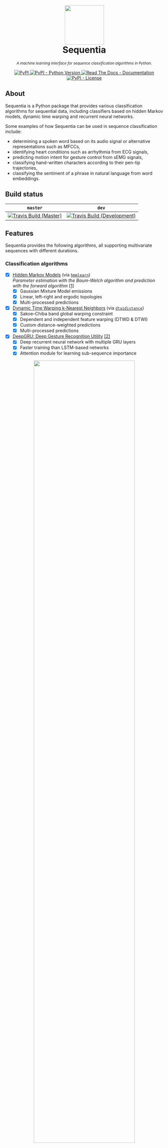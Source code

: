 <p align="center">
  <h1 align="center">
    <img src="/docs/_static/logo.png" width="125px"><br/>
    Sequentia
  </h1>
</p>

<p align="center">
  <sup><em>A machine learning interface for sequence classification algorithms in Python.</em></sup>
</p>

<p align="center">
  <div align="center">
    <a href="https://pypi.org/project/sequentia">
      <img src="https://img.shields.io/pypi/v/sequentia?logo=pypi&style=flat-square" alt="PyPI"/>
    </a>
    <a href="https://pypi.org/project/sequentia">
      <img src="https://img.shields.io/pypi/pyversions/sequentia?logo=python&style=flat-square" alt="PyPI - Python Version"/>
    </a>
    <a href="https://sequentia.readthedocs.io/en/latest">
      <img src="https://img.shields.io/readthedocs/sequentia.svg?logo=read-the-docs&style=flat-square" alt="Read The Docs - Documentation">
    </a>
    <a href="https://raw.githubusercontent.com/eonu/sequentia/master/LICENSE">
      <img src="https://img.shields.io/pypi/l/sequentia?style=flat-square" alt="PyPI - License"/>
    </a>
  </div>
</p>

## About

Sequentia is a Python package that provides various classification algorithms for sequential data, including classifiers based on hidden Markov models, dynamic time warping and recurrent neural networks.

Some examples of how Sequentia can be used in sequence classification include:

- determining a spoken word based on its audio signal or alternative representations such as MFCCs,
- identifying heart conditions such as arrhythmia from ECG signals,
- predicting motion intent for gesture control from sEMG signals,
- classifying hand-written characters according to their pen-tip trajectories,
- classifying the sentiment of a phrase in natural language from word embeddings.

## Build status

| `master` | `dev` |
| -------- | ------|
| [![Travis Build (Master)](https://img.shields.io/travis/com/eonu/sequentia?logo=travis&style=flat-square)](https://travis-ci.com/github/eonu/sequentia) | [![Travis Build (Development)](https://img.shields.io/travis/com/eonu/sequentia/dev?logo=travis&style=flat-square)](https://travis-ci.com/github/eonu/sequentia) |

## Features

Sequentia provides the following algorithms, all supporting multivariate sequences with different durations.

### Classification algorithms

- [x] [Hidden Markov Models](https://sequentia.readthedocs.io/en/latest/sections/classifiers/gmmhmm.html) (via [`hmmlearn`](https://github.com/hmmlearn/hmmlearn))<br/><em>Parameter estimation with the Baum-Welch algorithm and prediction with the forward algorithm</em> [[1]](#references)
  - [x] Gaussian Mixture Model emissions
  - [x] Linear, left-right and ergodic topologies
  - [x] Multi-processed predictions
- [x] [Dynamic Time Warping k-Nearest Neighbors](https://sequentia.readthedocs.io/en/latest/sections/classifiers/knn.html) (via [`dtaidistance`](https://github.com/wannesm/dtaidistance))
  - [x] Sakoe–Chiba band global warping constraint
  - [x] Dependent and independent feature warping (DTWD & DTWI)
  - [x] Custom distance-weighted predictions
  - [x] Multi-processed predictions
- [x] [DeepGRU: Deep Gesture Recognition Utility](https://sequentia.readthedocs.io/en/latest/sections/classifiers/deepgru.html) [[2]](#references)
  - [x] Deep recurrent neural network with multiple GRU layers
  - [x] Faster training than LSTM-based networks
  - [x] Attention module for learning sub-sequence importance

<p align="center">
  <img src="/docs/_static/classifier.png" width="80%"/><br/>
  Example of a classification algorithm (HMM sequence classifier)
</p>

### Preprocessing methods

- [x] Centering, standardization and min-max scaling
- [x] Decimation and mean downsampling
- [x] Mean and median filtering
- [ ] Dimensionality reduction (<em>soon!</em>)

## Installation

You can install Sequentia using `pip`.

```console
pip install sequentia
```

**Note**: All tools under the `sequentia.classifiers.rnn` module (i.e. `DeepGRU` and `collate_fn`) require a working installation of [`torch`](https://github.com/pytorch/pytorch) (>= 1.8.0), and Sequentia assumes that you already have this installed.

Since there are many different possible configurations when installing PyTorch (e.g. CPU or GPU, CUDA version), we leave this up to the user instead of specifying particular versions to install alongside TorchFSDD.

> You can use the following if you wish to install a CPU-only version of `torch` together with Sequentia.
>
> ```console
> pip install sequentia[torch]
> ```

<details>
<summary>
    <b>Click here for installation instructions for contributing to Sequentia or running the notebooks.</b>
</summary>
<p>

If you intend to help contribute to Sequentia, you will need some additional dependencies for running tests, notebooks and generating documentation.

Depending on what you intend to do, you can specify the following extras.

- For running tests in the `/lib/test` directory:

  ```console
  pip install sequentia[test]
  ```
- For generating Sphinx documentation in the `/docs` directory:

  ```console
  pip install sequentia[docs]
  ```
- For running notebooks in the `/notebooks` directory:

  ```console
  pip install sequentia[notebooks]
  ```
- A full development suite which installs all of the above extras:

  ```console
  pip install sequentia[dev]
  ```

</p>
</details>

## Documentation

Documentation for the package is available on [Read The Docs](https://sequentia.readthedocs.io/en/latest).

## Tutorials and examples

For detailed tutorials and examples on the usage of Sequentia, [see the notebooks here](https://nbviewer.jupyter.org/github/eonu/sequentia/tree/master/notebooks/).

Below are some basic examples of how univariate and multivariate sequences can be used in Sequentia.

### Univariate sequences

```python
import numpy as np, sequentia as seq

# Generate training observation sequences and labels
X, y = [
  np.array([1, 0, 5, 3, 7, 2, 2, 4, 9, 8, 7]),
  np.array([2, 1, 4, 6, 5, 8]),
  np.array([5, 8, 0, 3, 1, 0, 2, 7, 9])
], ['good', 'good', 'bad']

# Create and fit the classifier
clf = seq.KNNClassifier(k=1, classes=('good', 'bad'))
clf.fit(X, y)

# Make a prediction for a new observation sequence
x_new = np.array([0, 3, 2, 7, 9, 1, 1])
y_new = clf.predict(x_new)
```

### Multivariate sequences

```python
import numpy as np, sequentia as seq

# Generate training observation sequences and labels
X, y = [
  np.array([[1, 0, 5, 3, 7, 2, 2, 4, 9, 8, 7],
            [3, 8, 4, 0, 7, 1, 1, 3, 4, 2, 9]]).T,
  np.array([[2, 1, 4, 6, 5, 8],
            [5, 3, 9, 0, 8, 2]]).T,
  np.array([[5, 8, 0, 3, 1, 0, 2, 7, 9],
            [0, 2, 7, 1, 2, 9, 5, 8, 1]]).T
], ['good', 'good', 'bad']

# Create and fit the classifier
clf = seq.KNNClassifier(k=1, classes=('good', 'bad'))
clf.fit(X, y)

# Make a prediction for a new observation sequence
x_new = np.array([[0, 3, 2, 7, 9, 1, 1],
                  [2, 5, 7, 4, 2, 0, 8]]).T
y_new = clf.predict(x_new)
```

## Acknowledgments

In earlier versions of the package (<0.10.0), an approximate dynamic time warping algorithm implementation ([`fastdtw`](https://github.com/slaypni/fastdtw)) was used in hopes of speeding up k-NN predictions, as the authors of the original FastDTW paper [[3]](#references) claim that approximated DTW alignments can be computed in linear memory and time - compared to the O(N^2) runtime complexity of the usual exact DTW implementation.

However, I was recently contacted by [Prof. Eamonn Keogh](https://www.cs.ucr.edu/~eamonn/) (at _University of California, Riverside_), whose recent work [[4]](#references) makes the surprising revelation that FastDTW is generally slower than the exact DTW algorithm that it approximates. Upon switching from the `fastdtw` package to [`dtaidistance`](https://github.com/wannesm/dtaidistance) (a very solid implementation of exact DTW with fast pure C compiled functions), DTW k-NN prediction times were indeed reduced drastically.

I would like to thank Prof. Eamonn Keogh for directly reaching out to me regarding this finding!

## References

<table>
  <tbody>
    <tr>
      <td>[1]</td>
      <td>
        <a href=https://web.ece.ucsb.edu/Faculty/Rabiner/ece259/Reprints/tutorial%20on%20hmm%20and%20applications.pdf">Lawrence R. Rabiner. <b>"A Tutorial on Hidden Markov Models and Selected Applications in Speech Recognition"</b> <em>Proceedings of the IEEE 77 (1989)</em>, no. 2, 257-86.</a>
      </td>
    </tr>
    <tr>
      <td>[2]</td>
      <td>
        <a href="https://arxiv.org/ftp/arxiv/papers/1810/1810.12514.pdf">Mehran Maghoumi & Joseph J. LaViola Jr. <b>"DeepGRU: Deep Gesture Recognition Utility"</b> <em>Advances in Visual Computing, 14th International Symposium on Visual Computing, ISVC 2019</em>, Proceedings, Part I, 16-31.</a>
      </td>
    </tr>
    <tr>
      <td>[3]</td>
      <td>
        <a href="https://pdfs.semanticscholar.org/05a2/0cde15e172fc82f32774dd0cf4fe5827cad2.pdf">Stan Salvador & Philip Chan. <b>"FastDTW: Toward accurate dynamic time warping in linear time and space."</b> <em>Intelligent Data Analysis 11.5 (2007)</em>, 561-580.</a>
      </td>
    </tr>
    <tr>
      <td>[4]</td>
      <td>
        <a href="https://arxiv.org/ftp/arxiv/papers/2003/2003.11246.pdf">Renjie Wu & Eamonn J. Keogh. <b>"FastDTW is approximate and Generally Slower than the Algorithm it Approximates"</b> <em>IEEE Transactions on Knowledge and Data Engineering (2020)</em>, 1–1.</a>
      </td>
    </tr>
  </tbody>
</table>

## Contributors

All contributions to this repository are greatly appreciated. Contribution guidelines can be found [here](/CONTRIBUTING.md).

<table>
	<thead>
		<tr>
			<th align="center">
        <a href="https://github.com/eonu">
          <img src="https://avatars0.githubusercontent.com/u/24795571?s=460&v=4" alt="eonu" width="60px">
          <br/><sub><b>eonu</b></sub>
        </a>
			</th>
      <th align="center">
        <a href="https://github.com/Prhmma">
          <img src="https://avatars0.githubusercontent.com/u/16954887?s=460&v=4" alt="Prhmma" width="60px">
          <br/><sub><b>Prhmma</b></sub>
        </a>
			</th>
      <th align="center">
        <a href="https://github.com/manisci">
          <img src="https://avatars.githubusercontent.com/u/30268711?v=4" alt="manisci" width="60px">
          <br/><sub><b>manisci</b></sub>
        </a>
      </th>
			<!-- Add more <th></th> blocks for more contributors -->
		</tr>
	</thead>
</table>

---

<p align="center">
  <b>Sequentia</b> &copy; 2019-2023, Edwin Onuonga - Released under the <a href="https://opensource.org/licenses/MIT">MIT</a> License.<br/>
  <em>Authored and maintained by Edwin Onuonga.</em>
</p>